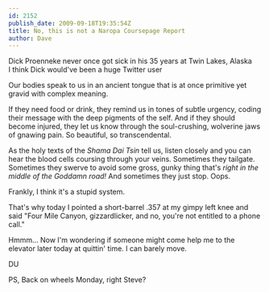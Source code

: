 ```yaml
---
id: 2152
publish_date: 2009-09-18T19:35:54Z
title: No, this is not a Naropa Coursepage Report
author: Dave
---
```

  
Dick Proenneke never once got sick in his 35 years at Twin Lakes, Alaska  
I think Dick would've been a huge Twitter user

Our bodies speak to us in an ancient tongue that is at once primitive yet gravid with complex meaning.

If they need food or drink, they remind us in tones of subtle urgency, coding their message with the deep pigments of the self. And if they should become injured, they let us know through the soul-crushing, wolverine jaws of gnawing pain. So beautiful, so transcendental.

As the holy texts of the _Shama Dai Tsin_ tell us, listen closely and you can hear the blood cells coursing through your veins. Sometimes they tailgate. Sometimes they swerve to avoid some gross, gunky thing that's _right in the middle of the Goddamn road!_ And sometimes they just stop. Oops.

Frankly, I think it's a stupid system.

That's why today I pointed a short-barrel .357 at my gimpy left knee and said "Four Mile Canyon, gizzardlicker, and no, you're not entitled to a phone call."

Hmmm... Now I'm wondering if someone might come help me to the elevator later today at quittin' time. I can barely move.

DU

PS, Back on wheels Monday, right Steve?